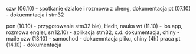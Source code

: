 czw (06.10) - spotkanie dzialoe i rozmowa z cheng, dokumentacja
pt (07.10) - dokuemntacja i stm32

pon (10.10) - przygotowanie stm32 ble), Hedit, nauka
wt (11.10) - ios app, rozmowa engler,
sr(12.10) - aplikacja stm32, c.d. dokumentacja, chiny - maile
czw (13.10) - samochod - dokuemntacja pliku, chiny (4h) praca
pt (14.10) - dokumentacja


